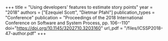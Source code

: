 +++
title = "Using developers' features to estimate story points"
year = "2018"
authors = ["Ezequiel Scott", "Dietmar Pfahl"]
publication_types = "Conference"
publication = "Proceedings of the 2018 International Conference on Software and System Process, pp. 106--110"
doi="https://doi.org/10.1145/3202710.3203160"
url_pdf = "/files/ICSSP2018-47-author.pdf"
+++
